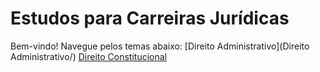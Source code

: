 # Estudos para Carreiras Jurídicas

Bem-vindo! Navegue pelos temas abaixo:
[Direito Administrativo](Direito Administrativo/)
[Direito Constitucional](Direito-Constitucional/)
